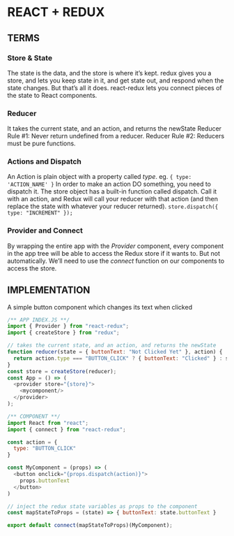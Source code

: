 # REACT + REDUX
## TERMS
### Store & State
The state is the data, and the store is where it’s kept.
redux gives you a store, and lets you keep state in it, and get state out, and respond when the state changes. But that’s all it does.
react-redux lets you connect pieces of the state to React components.

### Reducer
It takes the current state, and an action, and returns the newState
Reducer Rule #1: Never return undefined from a reducer.
Reducer Rule #2: Reducers must be pure functions.

### Actions and Dispatch
An Action is plain object with a property called *type*. eg. ```{ type: 'ACTION_NAME' }```
In order to make an action DO something, you need to dispatch it.
The store object has a built-in function called dispatch. Call it with an action, and Redux will call your reducer with that action (and then replace the state with whatever your reducer returned).
```store.dispatch({ type: "INCREMENT" });```

### Provider and Connect
By wrapping the entire app with the *Provider* component, every component in the app tree will be able to access the Redux store if it wants to.
But not automatically. We’ll need to use the *connect* function on our components to access the store.

## IMPLEMENTATION
A simple button component which changes its text when clicked

```javascript
/** APP INDEX.JS **/
import { Provider } from "react-redux";
import { createStore } from "redux";

// takes the current state, and an action, and returns the newState
function reducer(state = { buttonText: "Not Clicked Yet" }, action) {
  return action.type === "BUTTON_CLICK" ? { buttonText: "Clicked" } : state;
}
const store = createStore(reducer);
const App = () => (
  <provider store="{store}">
    <mycomponent/>
  </provider>
);

/** COMPONENT **/
import React from "react";
import { connect } from "react-redux";

const action = {
  type: "BUTTON_CLICK"
}

const MyComponent = (props) => (
  <button onclick="{props.dispatch(action)}">
    props.buttonText
  </button>
)

// inject the redux state variables as props to the component
const mapStateToProps = (state) => { buttonText: state.buttonText }

export default connect(mapStateToProps)(MyComponent);
```
